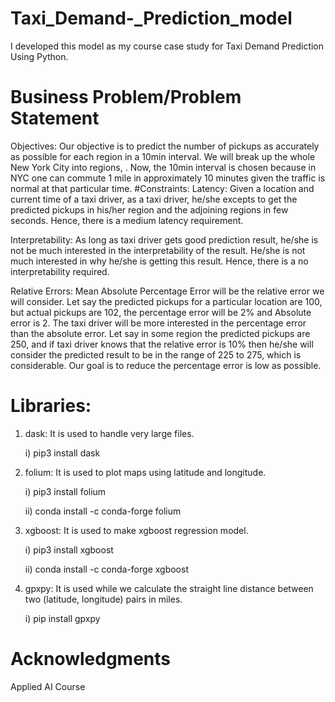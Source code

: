 # Taxi_Demand-_Prediction_model
I developed this model as my course case study  for Taxi Demand Prediction Using Python.
# Business Problem/Problem Statement
Objectives: Our objective is to predict the number of pickups as accurately as possible for each region in a 10min interval. We will break up the whole New York City into regions, . Now, the 10min interval is chosen because in NYC one can commute 1 mile in approximately 10 minutes given the traffic is normal at that particular time.
#Constraints:
Latency: Given a location and current time of a taxi driver, as a taxi driver, he/she excepts to get the predicted pickups in his/her region and the adjoining regions in few seconds. Hence, there is a medium latency requirement.

Interpretability: As long as taxi driver gets good prediction result, he/she is not be much interested in the interpretability of the result. He/she is not much interested in why he/she is getting this result. Hence, there is a no interpretability required.

Relative Errors: Mean Absolute Percentage Error will be the relative error we will consider. Let say the predicted pickups for a particular location are 100, but actual pickups are 102, the percentage error will be 2% and Absolute error is 2. The taxi driver will be more interested in the percentage error than the absolute error. Let say in some region the predicted pickups are 250, and if taxi driver knows that the relative error is 10% then he/she will consider the predicted result to be in the range of 225 to 275, which is considerable. Our goal is to reduce the percentage error is low as possible.
# Libraries:
1. dask: It is used to handle very large files.

   i) pip3 install dask
  
2. folium: It is used to plot maps using latitude and longitude.

   i) pip3 install folium
  
   ii) conda install -c conda-forge folium
  
3. xgboost: It is used to make xgboost regression model.

   i) pip3 install xgboost
  
   ii) conda install -c conda-forge xgboost
  
4. gpxpy: It is used while we calculate the straight line distance between two (latitude, longitude) pairs in miles.

   i) pip install gpxpy
  
# Acknowledgments
Applied AI Course
